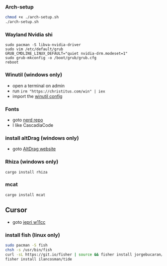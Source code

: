 ### Arch-setup  
```sh
chmod +x ./arch-setup.sh
./arch-setup.sh
```

### Wayland Nvidia shi
```
sudo pacman -S libva-nvidia-driver
sudo vim /etc/default/grub
GRUB_CMDLINE_LINUX_DEFAULT="quiet nvidia-drm.modeset=1"
sudo grub-mkconfig -o /boot/grub/grub.cfg
reboot
```

### Winutil (windows only)
* open a terminal on admin
* run `irm "https://christitus.com/win" | iex`
* import the [winutil config](https://github.com/Skardyy/.dotfiles/blob/main/prerequisites/winutil.json)

### Fonts  
* goto [nerd repo](https://github.com/ryanoasis/nerd-fonts/releases/latest)
* I like CascadiaCode  

### install altDrag (windows only)
* goto [AltDrag website](https://stefansundin.github.io/altdrag/)  

### Rhiza (windows only)  
```pwsh
cargo install rhiza  
```

### mcat
```pwsh
cargo install mcat  
```

## Cursor
* goto [jepri w11cc](https://www.deviantart.com/jepricreations/art/Windows-11-Cursors-Concept-v2-886489356)

### install fish (linux only)
```bash
sudo pacman -S fish
chsh -s /usr/bin/fish
curl -sL https://git.io/fisher | source && fisher install jorgebucaran/fisher
fisher install ilancosman/tide
```
